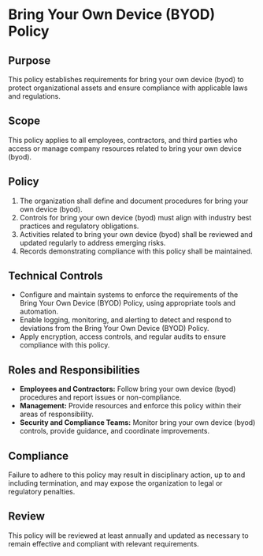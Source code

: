 # Bring Your Own Device (BYOD) Policy

## Purpose

This policy establishes requirements for bring your own device (byod) to protect organizational assets and ensure compliance with applicable laws and regulations.

## Scope

This policy applies to all employees, contractors, and third parties who access or manage company resources related to bring your own device (byod).

## Policy

1. The organization shall define and document procedures for bring your own device (byod).
2. Controls for bring your own device (byod) must align with industry best practices and regulatory obligations.
3. Activities related to bring your own device (byod) shall be reviewed and updated regularly to address emerging risks.
4. Records demonstrating compliance with this policy shall be maintained.

## Technical Controls

- Configure and maintain systems to enforce the requirements of the Bring Your Own Device (BYOD) Policy, using appropriate tools and automation.
- Enable logging, monitoring, and alerting to detect and respond to deviations from the Bring Your Own Device (BYOD) Policy.
- Apply encryption, access controls, and regular audits to ensure compliance with this policy.

## Roles and Responsibilities

- **Employees and Contractors:** Follow bring your own device (byod) procedures and report issues or non-compliance.
- **Management:** Provide resources and enforce this policy within their areas of responsibility.
- **Security and Compliance Teams:** Monitor bring your own device (byod) controls, provide guidance, and coordinate improvements.

## Compliance

Failure to adhere to this policy may result in disciplinary action, up to and including termination, and may expose the organization to legal or regulatory penalties.

## Review

This policy will be reviewed at least annually and updated as necessary to remain effective and compliant with relevant requirements.
